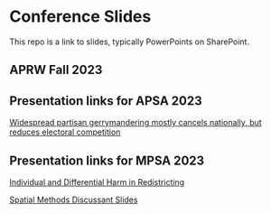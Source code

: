 # Conference Slides

This repo is a link to slides, typically PowerPoints on SharePoint.

## APRW Fall 2023



## Presentation links for APSA 2023

[Widespread partisan gerrymandering mostly cancels nationally, but reduces electoral competition](https://hu-my.sharepoint.com/:p:/g/personal/christopherkenny_fas_harvard_edu/EZoHyZV8UDNIkYC3XWlE-N4BW9dwehPvfirOp4fY6gp14g?e=5L0CAP)

## Presentation links for MPSA 2023

[Individual and Differential Harm in Redistricting](https://hu-my.sharepoint.com/:p:/g/personal/christopherkenny_fas_harvard_edu/EfV1Tp--yxRDhKCoaVnhF6QBugDgW6gKU93PYNvKqEPX6A?rtime=WrUEp7U920g)

[Spatial Methods Discussant Slides](https://hu-my.sharepoint.com/:p:/g/personal/christopherkenny_fas_harvard_edu/EWNh8-dz7O5GvSbuSL9u19cBOVRNcnTycUKclsJzDCOBIg?e=NumTa3)
